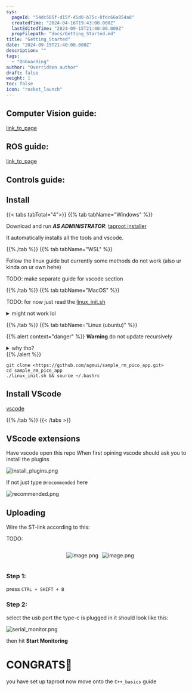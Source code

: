 ```yaml
---
sys:
  pageId: "54dc585f-d15f-45d0-b75c-8fdc66a854a8"
  createdTime: "2024-04-16T19:43:00.000Z"
  lastEditedTime: "2024-09-15T21:40:00.000Z"
  propFilepath: "docs/Getting_Started.md"
title: "Getting_Started"
date: "2024-09-15T21:40:00.000Z"
description: ""
tags:
  - "Onboarding"
author: "Overridden author"
draft: false
weight: 1
toc: false
icon: "rocket_launch"
---
```


## Computer Vision guide:

[link_to_page](86d45bc0-388b-4d26-8848-44f255f73d0e)

## ROS guide:

[link_to_page](3c76c1de-ec8f-46d6-8b0a-294005edc2d5)

## Controls guide:

## Install

{{< tabs tabTotal="4">}}
{{% tab tabName="Windows" %}}

Download and run _**AS ADMINISTRATOR**_: [taproot installer](https://github.com/Thornbots/TeachingFreshies/releases/tag/1.0)

It automatically installs all the tools and vscode.

{{% /tab %}}
{{% tab tabName="WSL" %}}

Follow the linux guide but currently some methods do not work (also ur kinda on ur own hehe)

TODO: make separate guide for vscode section

{{% /tab %}}
{{% tab tabName="MacOS" %}}

TODO: for now just read the [linux_init.sh](https://github.com/agmui/sample_rm_pico_app/blob/main/linux_init.sh)

<details>
<summary>might not work lol</summary>

`brew install libusb pkg-config`

Next install: [vscode](https://code.visualstudio.com/Download)

</details>

{{% /tab %}}
{{% tab tabName="Linux (ubuntu)" %}}

{{% alert context="danger" %}}
**Warning** do not update recursively
<details>
<summary>why tho?</summary>
There are some submodules that may go on for a while (like tinyusb) and I highly
recommend you don't need to get them.
If you want to see what submodules I update just look in `linux_init.sh`
</details>
{{% /alert %}}

```shell
git clone <https://github.com/agmui/sample_rm_pico_app.git>
cd sample_rm_pico_app
./linux_init.sh && source ~/.bashrc
```

## Install VScode

[vscode](https://code.visualstudio.com/Download)

{{% /tab %}}
{{< /tabs >}}

## VScode extensions

Have vscode open this repo
When first opining vscode should ask you to install the plugins

![install_plugins.png](https://prod-files-secure.s3.us-west-2.amazonaws.com/d518164a-d88e-44d1-a4ee-3adb3bd8bce0/89bd30f0-1825-4e77-867b-0a41ce370880/install_plugins.png?X-Amz-Algorithm=AWS4-HMAC-SHA256&X-Amz-Content-Sha256=UNSIGNED-PAYLOAD&X-Amz-Credential=ASIAZI2LB466TJRIH2K2%2F20250225%2Fus-west-2%2Fs3%2Faws4_request&X-Amz-Date=20250225T230718Z&X-Amz-Expires=3600&X-Amz-Security-Token=IQoJb3JpZ2luX2VjEBYaCXVzLXdlc3QtMiJHMEUCIC5GahDgUW14PweIV6YAcHcxmiSGaIIlgUFft7q%2Bzq%2FQAiEAy%2BThm97BoDepga7e%2B8PV9T6StQ20PiI1e9xhfU0ewGIq%2FwMITxAAGgw2Mzc0MjMxODM4MDUiDBo%2BZ33OPQDbFkxePSrcA%2BspVuAyBfVr%2BvRxwx8FWIEPaYR3N8hAQCRcOdk%2FmaYXT9RIUFVnmzT%2BHTOv2GYfYsicRsfQcCUMEWuXjIgpxfgRcRp9Rv7%2BBUhkycLw5HGa9ERqBPdLIM1VvwiuIBTJuAQKWY%2Fl8FCPQvo7hGGmvCbSfNw0At90Lf4QIeBoJk6djLpRycTglkx3Z3Ab44Qo2jEMHfGQkZEakdI5gny9iH3dlMLfNGZbFFaya%2FtqZKWhNvjOBEXeCF1O%2F9Bv5KjFp9uFoGzba%2FaRO%2BD%2BsWCRRDbXohaOexufskv0vHcIWz4RO1lxo03aX3NIifA99XQ1lrnzHACFAqxHP7UBLPX1KE0595lrwmUc9KiFXQqUkN47as6mc8JPh0098tDkMRejHHxv3dG8%2BRHk0lzHzzs0dWfugcYGTADohMOsAesV%2FiUkFz0SKwU75q0%2F%2BhJU6F2%2BpEi%2BzeoMB%2FxnWhq4YlBociDluAbzQO19YsNiKfNE2dB6tJZclyprAyDeHCuJGsCB5tDYJXkOJjvB6otaPb%2F%2BwAghwDI28SixS471oP4AVjfLbFXNdCy36u75a9JfPhT59JSs8gOU%2B1ZObGnNUkKjUeBtoRIXfvl84eYvdvu8J3om0gbRO9tTmjevUe%2FhMI2C%2Bb0GOqUBVak2U5CHj27%2FHNDAqH%2BQzbMv%2FGrw0S26nQnM6OjxnHYZ%2FP%2FouA9ITw4RgF%2F8bcjteoetI6qfOuQM5f06T66doFSDbt2o44KbJjPq4BiJ6JndyIEc2RBKUUr8D%2FeH3Uoen%2BOloh%2FgUchGYQKykgGru72ARu5PDv9zZhiXOjezJoSL4hIxHu%2BJY74dXp6v99nEVOdHRaYAusCXE%2Bxmjm3Uhw6b1w9u&X-Amz-Signature=a265f07092cff7c056e02060d62f0d311117b1b0255766ab753af197c7f1720b&X-Amz-SignedHeaders=host&x-id=GetObject)

If not just type `@recommended` here  

![recommended.png](https://prod-files-secure.s3.us-west-2.amazonaws.com/d518164a-d88e-44d1-a4ee-3adb3bd8bce0/61e661e9-5d85-4dfc-be0d-8d2097a5e793/recommended.png?X-Amz-Algorithm=AWS4-HMAC-SHA256&X-Amz-Content-Sha256=UNSIGNED-PAYLOAD&X-Amz-Credential=ASIAZI2LB466TJRIH2K2%2F20250225%2Fus-west-2%2Fs3%2Faws4_request&X-Amz-Date=20250225T230718Z&X-Amz-Expires=3600&X-Amz-Security-Token=IQoJb3JpZ2luX2VjEBYaCXVzLXdlc3QtMiJHMEUCIC5GahDgUW14PweIV6YAcHcxmiSGaIIlgUFft7q%2Bzq%2FQAiEAy%2BThm97BoDepga7e%2B8PV9T6StQ20PiI1e9xhfU0ewGIq%2FwMITxAAGgw2Mzc0MjMxODM4MDUiDBo%2BZ33OPQDbFkxePSrcA%2BspVuAyBfVr%2BvRxwx8FWIEPaYR3N8hAQCRcOdk%2FmaYXT9RIUFVnmzT%2BHTOv2GYfYsicRsfQcCUMEWuXjIgpxfgRcRp9Rv7%2BBUhkycLw5HGa9ERqBPdLIM1VvwiuIBTJuAQKWY%2Fl8FCPQvo7hGGmvCbSfNw0At90Lf4QIeBoJk6djLpRycTglkx3Z3Ab44Qo2jEMHfGQkZEakdI5gny9iH3dlMLfNGZbFFaya%2FtqZKWhNvjOBEXeCF1O%2F9Bv5KjFp9uFoGzba%2FaRO%2BD%2BsWCRRDbXohaOexufskv0vHcIWz4RO1lxo03aX3NIifA99XQ1lrnzHACFAqxHP7UBLPX1KE0595lrwmUc9KiFXQqUkN47as6mc8JPh0098tDkMRejHHxv3dG8%2BRHk0lzHzzs0dWfugcYGTADohMOsAesV%2FiUkFz0SKwU75q0%2F%2BhJU6F2%2BpEi%2BzeoMB%2FxnWhq4YlBociDluAbzQO19YsNiKfNE2dB6tJZclyprAyDeHCuJGsCB5tDYJXkOJjvB6otaPb%2F%2BwAghwDI28SixS471oP4AVjfLbFXNdCy36u75a9JfPhT59JSs8gOU%2B1ZObGnNUkKjUeBtoRIXfvl84eYvdvu8J3om0gbRO9tTmjevUe%2FhMI2C%2Bb0GOqUBVak2U5CHj27%2FHNDAqH%2BQzbMv%2FGrw0S26nQnM6OjxnHYZ%2FP%2FouA9ITw4RgF%2F8bcjteoetI6qfOuQM5f06T66doFSDbt2o44KbJjPq4BiJ6JndyIEc2RBKUUr8D%2FeH3Uoen%2BOloh%2FgUchGYQKykgGru72ARu5PDv9zZhiXOjezJoSL4hIxHu%2BJY74dXp6v99nEVOdHRaYAusCXE%2Bxmjm3Uhw6b1w9u&X-Amz-Signature=9cf359602cfb7fa79cd3f9c08721f450aca18149c51a4dafb230981d0f829a38&X-Amz-SignedHeaders=host&x-id=GetObject)

## Uploading

Wire the ST-link according to this:

TODO:

<div style="display: flex;flex-direction: row; column-gap:10px; max-width: 630px;justify-content: center;">
<div>

![image.png](https://prod-files-secure.s3.us-west-2.amazonaws.com/d518164a-d88e-44d1-a4ee-3adb3bd8bce0/210ecb78-1116-4d7b-b9b7-2292f66fa2c2/image.png?X-Amz-Algorithm=AWS4-HMAC-SHA256&X-Amz-Content-Sha256=UNSIGNED-PAYLOAD&X-Amz-Credential=ASIAZI2LB466WDUM5PB6%2F20250225%2Fus-west-2%2Fs3%2Faws4_request&X-Amz-Date=20250225T230720Z&X-Amz-Expires=3600&X-Amz-Security-Token=IQoJb3JpZ2luX2VjEBYaCXVzLXdlc3QtMiJHMEUCIArlxZGHxpNJdxWT1hyEfVUXKEsiqD8B%2FsLCMJjIlVDbAiEAvg27pQdwgEwvRVAJuKZMrkXr%2Ffp7pB3Gp2yb7NIuBw4q%2FwMITxAAGgw2Mzc0MjMxODM4MDUiDHkq6SKISPd6KZtQ3SrcA%2FS2rwtt3di5LifZfJFbJo%2FdDyc0fkx%2BpObrNv45DnM8EkB02VZyDx3GGFTJ8ohWXOKVYu17tJRe3pUpzLlrktHvwffqyc9RiUAIQmHHcU0IwIhHwUt3lRCSTcUViP9eDZPzli3z91nyGzzV12s1aOU5AykW3nAGrHkFNP60tLdGiCjLxO4C5%2FczU6xnnWvVIzO5vI3KYs6cVt3FY2o10836HKlNiAgwZlh%2FUZGX5WzRAmy8SlcBPo6nIU4rA8TKWGjBdsbgQnlxzcHoAHFWSib8PgGmsdR6mTGKlrhr03%2Bx8irOjj546Sp8lmMPm3ejOzZKwsH26i42NHbaBNF3JWCd5YCFo6aoR%2FD3LvGRyeISnHyTh4rOSSRnFKoFiFt7GbOmJF2Rw2ibSc9rqiEHLzZ9HljBD5MpLAnA76uJAkhisAk%2F0cCR%2FuMS4%2BQXMTX2r3VLJM1BHmjeWxEIuAYl94ohcWbxvrxbLblxsCUuXFgt5IMwfXxpCw%2B7i88wqzenjF3Sl1sU4cZxq2o6cOgs9OWbhHguyAeSW4hJE%2By2uVwTe7WKh5AEmjQv%2FVNxXUc8I3XLByUfBSH9%2Fmbl9Q5h0SUo2WGa7mbIoW6Amdxj%2BobwPYTUAY60TyGG1R2XMIKC%2Bb0GOqUB1oZXvNRQtksfee8bfXv9K2W0seX9VCd77AiCEhEZzQVR%2F6S5qxry6Xtac3IaRWmb876mx%2F%2B78IXZ%2BQTRbLx2xynnK91%2BthOEkIIjKIoLf8Fkt9%2Bhx2pAac%2Bbvqa%2FUVj5N9arvBFoWtNF5ICss0KgViV5z62oiuADVlyQgOVKkJjMkATQ7maMA0j4j4MdqUcZe%2FvQCdw8Zh3GAHyuHxGzM9mehIWR&X-Amz-Signature=a4b53f3d9c9a295164c5e72d66392e261ea9f7d7ada591d309f729f1a5af494b&X-Amz-SignedHeaders=host&x-id=GetObject)

</div>
<div>

![image.png](https://prod-files-secure.s3.us-west-2.amazonaws.com/d518164a-d88e-44d1-a4ee-3adb3bd8bce0/33a0fd0f-8ca6-4a86-8e09-26e95ded1fff/image.png?X-Amz-Algorithm=AWS4-HMAC-SHA256&X-Amz-Content-Sha256=UNSIGNED-PAYLOAD&X-Amz-Credential=ASIAZI2LB4662R6ZQ7PN%2F20250225%2Fus-west-2%2Fs3%2Faws4_request&X-Amz-Date=20250225T230721Z&X-Amz-Expires=3600&X-Amz-Security-Token=IQoJb3JpZ2luX2VjEBYaCXVzLXdlc3QtMiJHMEUCIDDZQJ6NO0NfRonyTw1xT2ol86TaQa0RBevAHr%2FTOG04AiEA3Fdc1SXNQ5LYqqiMxuTRbaNkPvQBUOQReQmWbvruOFoq%2FwMITxAAGgw2Mzc0MjMxODM4MDUiDBYoob%2FoppCZ5HNSWyrcAxQG5wZwznBlqqs6J%2FIMxUOw4xNV%2BfvQDhi1woQw7XSJdcUdmMDPudkGhKs6GM6ipiQzeSmc40FunQ47edIsU3YCgZWaQ5j9paaxFd6WpQ2VgoN%2F3UndffI%2B7NXZbR2%2F5SJerASba948MZOnxWhYvo93Vios0c0J7Rrm%2FjpLkclTn5dtYZ8iQR5FX8miNO%2FVALZpmAdlwGf%2F441E0KKIX9Qe7kjubpWfCT6hdJ4yUL4FUNkSBKMFIR7fap8S0TRgDB1P8wSFO%2BtxuJVIJzwR7PGMEgaa4rAncXvDyApJAby0w5GrrTHXJYdVrnmzVetPY5fMAWkB0Ho9nwhowEqH31NY8kpeMAN5%2FWND5YIkxo98SriYiy7ZS3kq2m5layKBvYudys%2FkRQVCcyZKrS%2FcoGq92njLq%2FAiJ3fGxqRfigbLZcWH45IZ8GYbWVGA1MY5vAb5N3orTFLhArGZkRSPQKAu8mw0%2BTVtcoWoCbjJ%2F7Kebari9ZSaI44q8ev8MPPoeSGxrHd6aN3XrsZzvEjQXwyHnxgL6%2BzlmZPukeZ%2Fd7317UQUYBz6eRPP6P6JkdYVYcgEXz%2B7TLagwYAsRRtQuYKN6jIqECG7eu8ongWE8b9G66eNg4J8AYi3FT2jMMKC%2Bb0GOqUBNGamS5%2BIIC7UitvJQDxCOG9TUpjdPJD%2FC0QML0g9d8QOjLIQIp%2FRo4rHbkcuUzAz7eTd%2ByEHKbftiEcrFwGrsF1cU%2BznaQoEpxC9wIyimu%2Fh1z7y%2FzsV9O0MU8M%2Fno0lF2PVd6w8zlWjBCkW%2FYLBKpPmvwWKXw%2FWUq3028cNYfvHuid56EgldGjmt3YOtQaaMgTLcGVJE79yPC6aHmQOXNu%2BXcUR&X-Amz-Signature=6131126d85c04f9554e199229d243141458bf30bab146007f6ddfe3c0d78bb8d&X-Amz-SignedHeaders=host&x-id=GetObject)

</div>
</div>

### Step 1:

press `CTRL + SHIFT + B`

### Step 2:

select the usb port the type-c is plugged in it should look like this:

![serial_monitor.png](https://prod-files-secure.s3.us-west-2.amazonaws.com/d518164a-d88e-44d1-a4ee-3adb3bd8bce0/f03f4774-05d4-4393-b6a0-d5efb6d315ab/serial_monitor.png?X-Amz-Algorithm=AWS4-HMAC-SHA256&X-Amz-Content-Sha256=UNSIGNED-PAYLOAD&X-Amz-Credential=ASIAZI2LB466TJRIH2K2%2F20250225%2Fus-west-2%2Fs3%2Faws4_request&X-Amz-Date=20250225T230718Z&X-Amz-Expires=3600&X-Amz-Security-Token=IQoJb3JpZ2luX2VjEBYaCXVzLXdlc3QtMiJHMEUCIC5GahDgUW14PweIV6YAcHcxmiSGaIIlgUFft7q%2Bzq%2FQAiEAy%2BThm97BoDepga7e%2B8PV9T6StQ20PiI1e9xhfU0ewGIq%2FwMITxAAGgw2Mzc0MjMxODM4MDUiDBo%2BZ33OPQDbFkxePSrcA%2BspVuAyBfVr%2BvRxwx8FWIEPaYR3N8hAQCRcOdk%2FmaYXT9RIUFVnmzT%2BHTOv2GYfYsicRsfQcCUMEWuXjIgpxfgRcRp9Rv7%2BBUhkycLw5HGa9ERqBPdLIM1VvwiuIBTJuAQKWY%2Fl8FCPQvo7hGGmvCbSfNw0At90Lf4QIeBoJk6djLpRycTglkx3Z3Ab44Qo2jEMHfGQkZEakdI5gny9iH3dlMLfNGZbFFaya%2FtqZKWhNvjOBEXeCF1O%2F9Bv5KjFp9uFoGzba%2FaRO%2BD%2BsWCRRDbXohaOexufskv0vHcIWz4RO1lxo03aX3NIifA99XQ1lrnzHACFAqxHP7UBLPX1KE0595lrwmUc9KiFXQqUkN47as6mc8JPh0098tDkMRejHHxv3dG8%2BRHk0lzHzzs0dWfugcYGTADohMOsAesV%2FiUkFz0SKwU75q0%2F%2BhJU6F2%2BpEi%2BzeoMB%2FxnWhq4YlBociDluAbzQO19YsNiKfNE2dB6tJZclyprAyDeHCuJGsCB5tDYJXkOJjvB6otaPb%2F%2BwAghwDI28SixS471oP4AVjfLbFXNdCy36u75a9JfPhT59JSs8gOU%2B1ZObGnNUkKjUeBtoRIXfvl84eYvdvu8J3om0gbRO9tTmjevUe%2FhMI2C%2Bb0GOqUBVak2U5CHj27%2FHNDAqH%2BQzbMv%2FGrw0S26nQnM6OjxnHYZ%2FP%2FouA9ITw4RgF%2F8bcjteoetI6qfOuQM5f06T66doFSDbt2o44KbJjPq4BiJ6JndyIEc2RBKUUr8D%2FeH3Uoen%2BOloh%2FgUchGYQKykgGru72ARu5PDv9zZhiXOjezJoSL4hIxHu%2BJY74dXp6v99nEVOdHRaYAusCXE%2Bxmjm3Uhw6b1w9u&X-Amz-Signature=82d451a0a848aa37d1d562d3c5e04a8cac044570c52bfa2fdd9ca751fd842d4e&X-Amz-SignedHeaders=host&x-id=GetObject)

then hit **Start Monitoring**

# CONGRATS🎉

you have set up taproot now move onto the `C++_basics` guide
